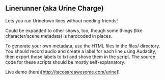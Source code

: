 ## Linerunner (aka Urine Charge)

Lets you run Urinetown lines without needing friends!

Could be expanded to other shows, too, though some things (like character/scene metadata) is hardcoded in places.

To generate your own metadata, use the HTML files in the files/ directory. You should record audio and create a label for each line using Audacity, then export those labels to txt and shove them in the script. The source code for these scripts should be mostly self-explanatory.

Live demo (here)[http://tacosareawesome.com/urine]!

